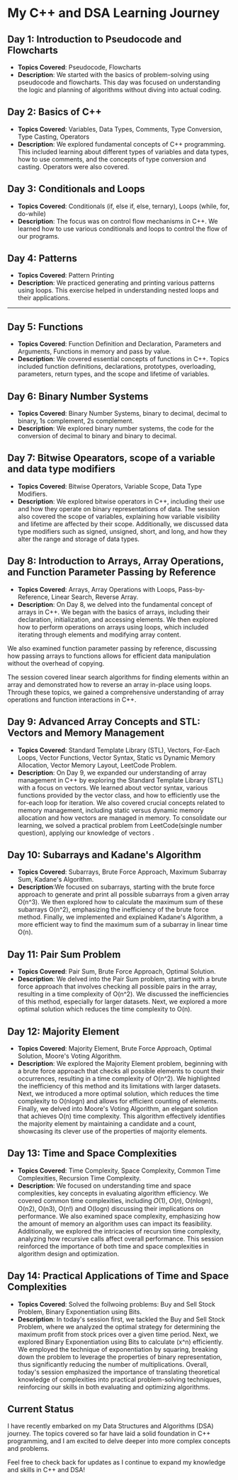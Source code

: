 # My C++ and DSA Learning Journey

## Day 1: Introduction to Pseudocode and Flowcharts
- **Topics Covered**: Pseudocode, Flowcharts
- **Description**: We started with the basics of problem-solving using pseudocode and flowcharts. This day was focused on understanding the logic and planning of algorithms without diving into actual coding.

## Day 2: Basics of C++
- **Topics Covered**: Variables, Data Types, Comments, Type Conversion, Type Casting, Operators
- **Description**: We explored fundamental concepts of C++ programming. This included learning about different types of variables and data types, how to use comments, and the concepts of type conversion and casting. Operators were also covered.

## Day 3: Conditionals and Loops
- **Topics Covered**: Conditionals (if, else if, else, ternary), Loops (while, for, do-while)
- **Description**: The focus was on control flow mechanisms in C++. We learned how to use various conditionals and loops to control the flow of our programs.

## Day 4: Patterns
- **Topics Covered**: Pattern Printing
- **Description**: We practiced generating and printing various patterns using loops. This exercise helped in understanding nested loops and their applications.

---
## Day 5: Functions
- **Topics Covered**: Function Definition and Declaration, Parameters and Arguments, Functions in memory and pass by value.
- **Description**: We covered essential concepts of functions in C++. Topics included function definitions, declarations, prototypes, overloading, parameters, return types, and the scope and lifetime of variables.

## Day 6: Binary Number Systems
- **Topics Covered**: Binary Number Systems, binary to decimal, decimal to binary, 1s complement, 2s complement.
- **Description**: We explored binary number systems, the code for the conversion of decimal to binary and binary to decimal.

## Day 7: Bitwise Opearators, scope of a variable and data type modifiers
- **Topics Covered**: Bitwise Operators, Variable Scope, Data Type Modifiers.
- **Description**: We explored bitwise operators in C++, including their use and how they operate on binary representations of data. The session also covered the scope of variables, explaining how variable visibility and lifetime are affected by their scope. Additionally, we discussed data type modifiers such as signed, unsigned, short, and long, and how they alter the range and storage of data types.

## Day 8: Introduction to Arrays, Array Operations, and Function Parameter Passing by Reference
- **Topics Covered**: Arrays, Array Operations with Loops, Pass-by-Reference, Linear Search, Reverse Array.
- **Description**: On Day 8, we delved into the fundamental concept of arrays in C++. We began with the basics of arrays, including their declaration, initialization, and accessing elements. We then explored how to perform operations on arrays using loops, which included iterating through elements and modifying array content.

We also examined function parameter passing by reference, discussing how passing arrays to functions allows for efficient data manipulation without the overhead of copying.

The session covered linear search algorithms for finding elements within an array and demonstrated how to reverse an array in-place using loops. Through these topics, we gained a comprehensive understanding of array operations and function interactions in C++.

## Day 9: Advanced Array Concepts and STL: Vectors and Memory Management
- **Topics Covered**: Standard Template Library (STL), Vectors, For-Each Loops, Vector Functions, Vector Syntax, Static vs Dynamic Memory Allocation, Vector Memory Layout, LeetCode Problem.
- **Description**:  On Day 9, we expanded our understanding of array management in C++ by exploring the Standard Template Library (STL) with a focus on vectors. We learned about vector syntax, various functions provided by the vector class, and how to efficiently use the for-each loop for iteration. We also covered crucial concepts related to memory management, including static versus dynamic memory allocation and how vectors are managed in memory. To consolidate our learning, we solved a practical problem from LeetCode(single number question), applying our knowledge of vectors .

## Day 10: Subarrays and Kadane's Algorithm
- **Topics Covered**: Subarrays, Brute Force Approach, Maximum Subarray Sum, Kadane's Algorithm.
- **Description**:We focused on subarrays, starting with the brute force approach to generate and print all possible subarrays from a given array O(n^3). We then explored how to calculate the maximum sum of these subarrays O(n^2), emphasizing the inefficiency of the brute force method. Finally, we implemented and explained Kadane's Algorithm, a more efficient way to find the maximum sum of a subarray in linear time O(n).

## Day 11: Pair Sum Problem
- **Topics Covered**: Pair Sum, Brute Force Approach, Optimal Solution.
- **Description**: We delved into the Pair Sum problem, starting with a brute force approach that involves checking all possible pairs in the array, resulting in a time complexity of O(n^2). We discussed the inefficiencies of this method, especially for larger datasets. Next, we explored a more optimal solution which reduces the time complexity to O(n). 

## Day 12: Majority Element
- **Topics Covered**: Majority Element, Brute Force Approach, Optimal Solution, Moore's Voting Algorithm.
- **Description**: We explored the Majority Element problem, beginning with a brute force approach that checks all possible elements to count their occurrences, resulting in a time complexity of O(n^2). We highlighted the inefficiency of this method and its limitations with larger datasets. Next, we introduced a more optimal solution, which reduces the time complexity to O(nlogn) and allows for efficient counting of elements. Finally, we delved into Moore's Voting Algorithm, an elegant solution that achieves O(n) time complexity. This algorithm effectively identifies the majority element by maintaining a candidate and a count, showcasing its clever use of the properties of majority elements.

## Day 13: Time and Space Complexities
- **Topics Covered**: Time Complexity, Space Complexity, Common Time Complexities, Recursion Time Complexity.
- **Description**: We focused on understanding time and space complexities, key concepts in evaluating algorithm efficiency. We covered common time complexities, including 𝑂(1), 𝑂(𝑛), O(nlogn), O(n2), O(n3), O(n!) and O(logn)  discussing their implications on performance. We also examined space complexity, emphasizing how the amount of memory an algorithm uses can impact its feasibility. Additionally, we explored the intricacies of recursion time complexity, analyzing how recursive calls affect overall performance. This session reinforced the importance of both time and space complexities in algorithm design and optimization.

## Day 14: Practical Applications of Time and Space Complexities
- **Topics Covered**: Solved the follwoing problems: Buy and Sell Stock Problem, Binary Exponentiation using Bits.
- **Description**: In today's session first, we tackled the Buy and Sell Stock Problem, where we analyzed the optimal strategy for determining the maximum profit from stock prices over a given time period. 
Next, we explored Binary Exponentiation using Bits to calculate (x^n) efficiently. We employed the technique of exponentiation by squaring, breaking down the problem to leverage the properties of binary representation, thus significantly reducing the number of multiplications.
Overall, today's session emphasized the importance of translating theoretical knowledge of complexities into practical problem-solving techniques, reinforcing our skills in both evaluating and optimizing algorithms.

## Current Status
I have recently embarked on my Data Structures and Algorithms (DSA) journey. The topics covered so far have laid a solid foundation in C++ programming, and I am excited to delve deeper into more complex concepts and problems.

Feel free to check back for updates as I continue to expand my knowledge and skills in C++ and DSA!

